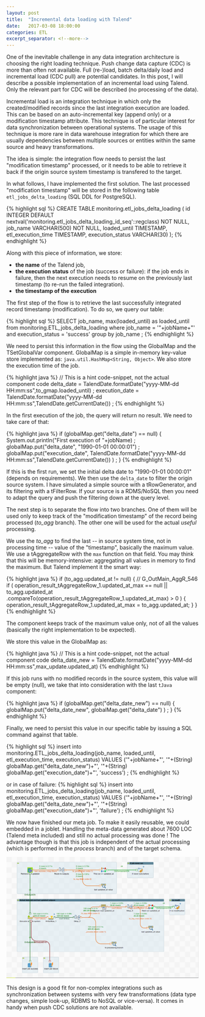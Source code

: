 ```yaml
---
layout: post
title:  "Incremental data loading with Talend"
date:   2017-03-08 18:00:00
categories: ETL
excerpt_separator: <!--more-->
---
```


One of the inevitable challenge in any data integration architecture is choosing the right loading technique. Push change data capture (CDC) is more than often not available. Full (re-)load, batch delta/daily load and incremental load (CDC pull) are potential candidates. In this post, I will describe a possible implementation of an incremental load using Talend. Only the relevant part for CDC will be described (no processing of the data).

<!--more-->

Incremental load is an integration technique in which only the created/modified records since the last integration execution are loaded. This can be based on an auto-incremental key (append only) or a modification timestamp attribute. This technique is of particular interest for data synchronization between operational systems. The usage of this technique is more rare in data warehouse integration for which there are usually dependencies between multiple sources or entities within the same source and heavy transformations.

The idea is simple: the integration flow needs to persist the last "modification timestamp" processed, or it needs to be able to retrieve it back if the origin source system timestamp is transfered to the target. 

In what follows, I have implemented the first solution. The last processed "modification timestamp" will be stored in the following table `etl_jobs_delta_loading` (SQL DDL for PostgreSQL). 

{% highlight sql %}
CREATE TABLE monitoring.etl_jobs_delta_loading
(
    id INTEGER DEFAULT nextval('monitoring.etl_jobs_delta_loading_id_seq'::regclass) NOT NULL,
    job_name VARCHAR(500) NOT NULL,
    loaded_until TIMESTAMP,
    etl_execution_time TIMESTAMP,
    execution_status VARCHAR(30)
);
{% endhighlight %}

Along with this piece of information, we store:

- **the name** of the Talend job, 
- **the execution status** of the job (success or failure): if the job ends in failure, then the next execution needs to resume on the previously last timestamp (to re-run the failed integration). 
- **the timestamp of the execution**

The first step of the flow is to retrieve the last successfully integrated record timestamp (modification). To do so, we query our table:

{% highlight sql %}
SELECT
  job_name,
  max(loaded_until) as loaded_until
from monitoring.ETL_jobs_delta_loading
where job_name = \'"+jobName+"\'
and execution_status = 'success' 
group by job_name ;
{% endhighlight %}

We need to persist this information in the flow using the GlobalMap and the TSetGlobalVar component. GlobalMap is a simple in-memory key-value store implemented as: `java.util.HashMap<String, Object>`. We also store the execution time of the job.

{% highlight java %}
// This is a hint code-snippet, not the actual component code 
delta_date = TalendDate.formatDate("yyyy-MM-dd HH:mm:ss",to_gmap.loaded_until) ;
execution_date = TalendDate.formatDate("yyyy-MM-dd HH:mm:ss",TalendDate.getCurrentDate()) ;
{% endhighlight %}

In the first execution of the job, the query will return no result. We need to take care of that:

{% highlight java %}
if (globalMap.get("delta_date") == null) {
  System.out.println("First execution of "+jobName)  ;
  globalMap.put("delta_date", "1990-01-01 00:00:01") ;
  globalMap.put("execution_date", TalendDate.formatDate("yyyy-MM-dd HH:mm:ss",TalendDate.getCurrentDate()) ) ;
}
{% endhighlight %}

If this is the first run, we set the initial delta date to "1990-01-01 00:00:01" (depends on requirements). We then use the `delta_date` to filter the origin source system. I have simulated a simple source with a tRowGenerator, and its filtering with a tFilterRow. If your source is a RDMS/NoSQL then you need to adapt the query and push the filtering down at the query level.

The next step is to separate the flow into two branches. One of them will be used only to keep track of the "modification timestamp" of the record being processed (_to_agg_ branch). The other one will be used for the actual _useful_ processing.

We use the _to_agg_ to find the last -- in source system time, not in processing time -- value of the "timestamp", basically the maximum value. We use a tAggregateRow with the `max` function on that field. You may think that this will be memory-intensive: aggregating all values in memory to find the maximum. But Talend implement it the smart way:

{% highlight java %}
if (to_agg.updated_at != null) { // G_OutMain_AggR_546
	if (
	operation_result_tAggregateRow_1.updated_at_max == null
			|| to_agg.updated_at
					.compareTo(operation_result_tAggregateRow_1.updated_at_max) > 0
	) {
		operation_result_tAggregateRow_1.updated_at_max = to_agg.updated_at;
	}
}
{% endhighlight %}

The component keeps track of the maximum value only, not of all the values (basically the right implementation to be expected).

We store this value in the GlobalMap as:

{% highlight java %}
// This is a hint code-snippet, not the actual component code 
delta_date_new = TalendDate.formatDate("yyyy-MM-dd HH:mm:ss",max_update.updated_at)
{% endhighlight %}

If this job runs with no modified records in the source system, this value will be empty (null), we take that into consideration with the last `tJava` component:

{% highlight java %}
if (globalMap.get("delta_date_new") == null) {
	globalMap.put("delta_date_new", globalMap.get("delta_date") ) ;
}
{% endhighlight %}

Finally, we need to persist this value in our specific table by issuing a SQL command against that table.

{% highlight sql %}
insert into monitoring.ETL_jobs_delta_loading(job_name, loaded_until, etl_execution_time, execution_status) 
VALUES 
(\'"+jobName+"\',
\'"+(String) globalMap.get("delta_date_new")+"\',
\'"+(String) globalMap.get("execution_date")+"\',
\'success\') ;
{% endhighlight %}

or in case of failure:
{% highlight sql %}
insert into monitoring.ETL_jobs_delta_loading(job_name, loaded_until, etl_execution_time, execution_status) 
VALUES 
(\'"+jobName+"\',
\'"+(String) globalMap.get("delta_date_new")+"\',
\'"+(String) globalMap.get("execution_date")+"\',
\'failure\') ;
{% endhighlight %}

We now have finished our meta job. To make it easily reusable, we could embedded in a joblet. Handling the meta-data generated about 7600 LOC (Talend meta included) and still no actual processing was done ! The advantage though is that this job is independent of the actual processing (which is performed in the _process_ branch) and of the target schema. 

![Example of a incremental loading integration job](/images/incremental-load/incremental_load_first_run.png)


This design is a good fit for non-complex integrations such as synchronization between systems with very few transformations (data type changes, simple look-up, RDBMS to NoSQL or vice-versa). It comes in handy when push CDC solutions are not available.
